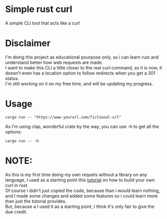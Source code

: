 # Simple rust curl

A simple CLI tool that acts like a curl

# Disclaimer

I'm doing this project as educational pourpose only, so i can learn rust and understand better how web requests are made.<br/>
I want to make this CLI a little closer to the real curl command, as it is now, it doesn't even has a location option to follow redirects when you get a 301 status.<br/>
I'm still working on it on my free time, and will be updating my progress.
# Usage

```
cargo run -- "https://www.yoururl.com/fictional-url"
```
As I'm using clap, wonderful crate by the way, you can use -h to get all the options:
```
cargo run -- -h
```

# NOTE:
As this is my first time doing my own requets without a library on any language, I used as a starting point this [tutorial](https://dev.to/chaudharypraveen98/build-your-own-curl-rust-5cj6) on how to build your own curl in rust.<br/>
Of course i didn't just copied the code, because than i would learn nothing, and I made some changes and added some features so i could learn more than just the tutorial provides.<br/>
But, because a I used it as a starting point, I think it's only fair to give the due credit.